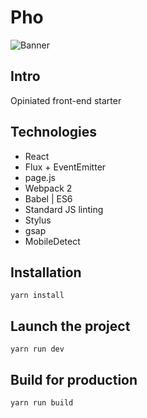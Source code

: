 # Pho

![Banner](http://i.imgur.com/8o7ZeJ6.png)

## Intro
Opiniated front-end starter

## Technologies
* React
* Flux + EventEmitter
* page.js
* Webpack 2
* Babel | ES6
* Standard JS linting
* Stylus
* gsap
* MobileDetect

## Installation
`yarn install`

## Launch the project
`yarn run dev`

## Build for production
`yarn run build`